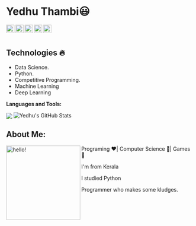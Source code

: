  # Yedhu Thambi:smiley:


  
  
  <img align="left" alt="Yedhu's Linkdein" width="22px" src="https://cdn.jsdelivr.net/npm/simple-icons@v3/icons/linkedin.svg" />

  <img align="left" alt="Yedhu's Github" width="22px" src="https://cdn.jsdelivr.net/npm/simple-icons@v3/icons/github.svg" />

  <img align="left" alt="Yedhu's Instagram" width="22px" src="https://cdn.jsdelivr.net/npm/simple-icons@v3/icons/instagram.svg" />

  <img align="left" alt="Yedhu's Facebook" width="22px" src="https://cdn.jsdelivr.net/npm/simple-icons@v3/icons/facebook.svg" />

  <img align="left" alt="Yedhu's Medium" width="22px" src="https://cdn.jsdelivr.net/npm/simple-icons@v3/icons/medium.svg" />


<br/>
<br/>

## Technologies :fire:
- Data Science.
- Python.
- Competitive Programming.
- Machine Learning
- Deep Learning

**Languages and Tools:**  

<img align="center" src="https://github-readme-stats.vercel.app/api/top-langs/?username=Yedhu1306&theme=radical&hide=glsl,python" />
<img src="https://github-readme-stats.vercel.app/api?username=Yedhu1306&&show_icons=true&theme=radical&line_height=27&v=5" alt="Yedhu's GitHub Stats" />

## About Me:

<p>
  <img width="200" alt="hello!" align="left" src="https://giffiles.alphacoders.com/956/9562.gif">
</p>
Programing ❤️| Computer Science 💙| Games 💚

I'm from Kerala

I studied Python 


Programmer who makes some kludges.

